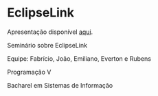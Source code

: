 EclipseLink
===========

Apresentação disponível <a href="https://speakerdeck.com/realronchi/eclipselink" target="_blank">aqui</a>.

Seminário sobre EclipseLink

Equipe: Fabrício, João, Emiliano, Everton e Rubens

Programação V

Bacharel em Sistemas de Informação
